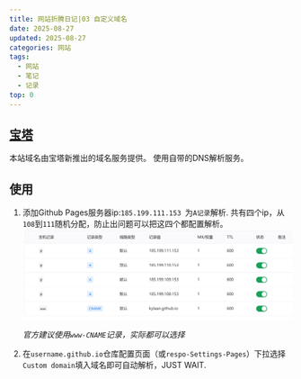 ```yaml
---
title: 网站折腾日记|03 自定义域名
date: 2025-08-27
updated: 2025-08-27
categories: 网站
tags:
  - 网站
  - 笔记
  - 记录
top: 0
---
```


## [宝塔](bt.cn)
本站域名由宝塔新推出的域名服务提供。
使用自带的DNS解析服务。

## 使用
1. 添加Github Pages服务器ip:`185.199.111.153 `为`A记录`解析.
共有四个ip，从`108`到`111`随机分配，防止出问题可以把这四个都配置解析。
![alt text](blog3.png)

    *官方建议使用`www-CNAME`记录，实际都可以选择*
2. 在`username.github.io`仓库配置页面（或`respo-Settings-Pages`）下拉选择`Custom domain`填入域名即可自动解析，JUST WAIT.
